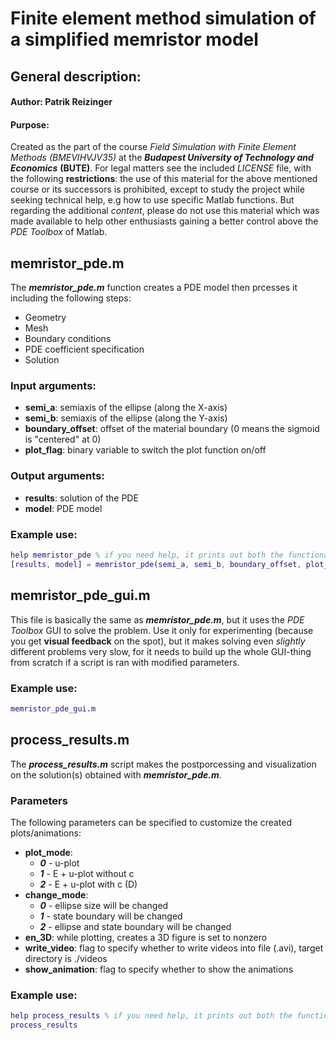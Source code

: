 # 	Finite element method simulation of a simplified memristor model

## General description:
#### Author: Patrik Reizinger
#### Purpose: 
Created as the part of the course *Field Simulation with Finite Element Methods (BMEVIHVJV35)* at the __*Budapest University of Technology and Economics*__ __(BUTE)__.
For legal matters see the included *LICENSE* file, with the following __restrictions__: the use of this material for the above mentioned course or its successors is prohibited, except to study the project while seeking technical help, e.g how to use specific Matlab functions. But regarding the additional *content*, please do not use this material which was made available to help other enthusiasts gaining a better control above the *PDE Toolbox* of Matlab.


## memristor_pde.m
The __*memristor_pde.m*__ function creates a PDE model then prcesses it including the following steps:
- Geometry
- Mesh
- Boundary conditions
- PDE coefficient specification
- Solution

### Input arguments:
- **semi_a**: semiaxis of the ellipse (along the X-axis)
- **semi_b**: semiaxis of the ellipse (along the Y-axis)
- **boundary_offset**: offset of the material boundary (0 means the sigmoid is "centered" at 0)
- **plot_flag**: binary variable to switch the plot function on/off

### Output arguments:
- **results**: solution of the PDE
- **model**: PDE model

### Example use:
``` matlab
help memristor_pde % if you need help, it prints out both the functionality and the description of the parameters
[results, model] = memristor_pde(semi_a, semi_b, boundary_offset, plot_flag)
```

## memristor_pde_gui.m
This file is basically the same as __*memristor_pde.m*__, but it uses the *PDE Toolbox* GUI to solve the problem.
Use it only for experimenting (because you get __visual feedback__ on the spot), but it makes solving even *slightly* different problems very slow, for it needs to build up the whole GUI-thing from scratch if a script is ran with modified parameters.

### Example use:
``` matlab
memristor_pde_gui.m
```

## process_results.m
The __*process_results.m*__ script makes the postporcessing and visualization on the solution(s) obtained with __*memristor_pde.m*__.

### Parameters
The following parameters can be specified to customize the created plots/animations:
- **plot_mode**:
    - __*0*__ - u-plot
    - __*1*__ - E + u-plot without c
    - __*2*__ - E + u-plot with c (D)
- **change_mode**:
    - __*0*__ - ellipse size will be changed
    - __*1*__ - state boundary will be changed
    - __*2*__ - ellipse and state boundary will be changed
- **en_3D**: while plotting, creates a 3D figure is set to nonzero
- **write_video**: flag to specify whether to write videos into file (.avi), target directory is ./videos
- **show_animation**: flag to specify whether to show the animations

### Example use:
``` matlab
help process_results % if you need help, it prints out both the functionality and the description of the parameters
process_results
```

